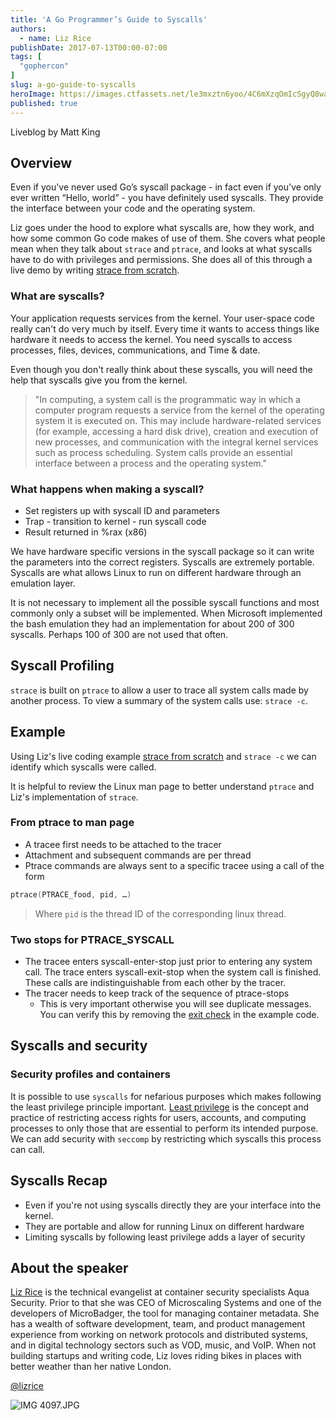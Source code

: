 ```yaml
---
title: 'A Go Programmer’s Guide to Syscalls'
authors:
  - name: Liz Rice
publishDate: 2017-07-13T00:00-07:00
tags: [
  "gophercon"
]
slug: a-go-guide-to-syscalls
heroImage: https://images.ctfassets.net/le3mxztn6yoo/4C6mXzqOmIcSgyQ8wawUIg/c4563c96f0b6e6f55605ae155ca22dee/IMG_4097.JPG.jpeg
published: true
---
```



Liveblog by Matt King

## Overview
Even if you've never used Go’s syscall package - in fact even if you've only ever written “Hello, world” - you have definitely used syscalls. They provide the interface between your code and the operating system.

Liz goes under the hood to explore what syscalls are, how they work, and how some common Go code makes of use of them. She covers what people mean when they talk about `strace` and `ptrace`, and looks at what syscalls have to do with privileges and permissions. She does all of this through a live demo by writing [strace from scratch](https://github.com/lizrice/strace-from-scratch).


### What are syscalls?
Your application requests services from the kernel. Your user-space code really can't do very much by itself. Every time it wants to access things like hardware it needs to access the kernel. You need syscalls to access processes, files, devices, communications, and Time & date.

Even though you don't really think about these syscalls, you will need the help that syscalls give you from the kernel.


> "In computing, a system call is the programmatic way in which a computer program requests a service from the kernel of the operating system it is executed on. This may include hardware-related services (for example, accessing a hard disk drive), creation and execution of new processes, and communication with the integral kernel services such as process scheduling. System calls provide an essential interface between a process and the operating system."

### What happens when making a syscall?

* Set registers up with syscall ID and parameters
* Trap - transition to kernel - run syscall code
* Result returned in %rax (x86)

We have hardware specific versions in the syscall package so it can write the parameters into the correct registers. Syscalls are extremely portable.
Syscalls are what allows Linux to run on different hardware through an emulation layer.

It is not necessary to implement all the possible syscall functions and most commonly only a subset will be implemented. When Microsoft implemented the bash emulation they had an implementation for about 200 of 300 syscalls. Perhaps 100 of 300 are not used that often.

## Syscall Profiling

`strace` is built on `ptrace` to allow a user to trace all system calls made by another process. To view a summary of the system calls use: `strace -c`.

## Example
Using Liz's live coding example [strace from scratch](https://github.com/lizrice/strace-from-scratch) and `strace -c` we can identify which syscalls were called.

It is helpful to review the Linux man page to better understand `ptrace` and Liz's implementation of `strace`.

### From ptrace to man page
* A tracee first needs to be attached to the tracer
* Attachment and subsequent commands are per thread
* Ptrace commands are always sent to a specific tracee using a call of the form

```go
ptrace(PTRACE_food, pid, …)
```

>Where `pid` is the thread ID of the corresponding linux thread.

### Two stops for PTRACE_SYSCALL
* The tracee enters syscall-enter-stop just prior to entering any system call. The trace enters syscall-exit-stop when the system call is finished. These calls are indistinguishable from each other by the tracer.
* The tracer needs to keep track of the sequence of ptrace-stops
    * This is very important otherwise you will see duplicate messages. You can verify this by removing the [exit check](https://sourcegraph.com/github.com/lizrice/strace-from-scratch/blob/master/main.go#L38) in the example code.

## Syscalls and security

### Security profiles and containers
It is possible to use `syscalls` for nefarious purposes which makes following the least privilege principle important. [Least privilege](https://en.wikipedia.org/wiki/Principle_of_least_privilege) is the concept and practice of restricting access rights for users, accounts, and computing processes to only those that are essential to perform its intended purpose. We can add security with `seccomp` by restricting which syscalls this process can call.


## Syscalls Recap

* Even if you're not using syscalls directly they are your interface into the kernel.
* They are portable and allow for running Linux on different hardware
* Limiting syscalls by following least privilege adds a layer of security


## About the speaker
[Liz Rice](http://www.lizrice.com/) is the technical evangelist at container security specialists Aqua Security. Prior to that she was CEO of Microscaling Systems and one of the developers of MicroBadger, the tool for managing container metadata. She has a wealth of software development, team, and product management experience from working on network protocols and distributed systems, and in digital technology sectors such as VOD, music, and VoIP. When not building startups and writing code, Liz loves riding bikes in places with better weather than her native London.

[@lizrice](https://twitter.com/lizrice)

![IMG 4097.JPG](//images.contentful.com/le3mxztn6yoo/4C6mXzqOmIcSgyQ8wawUIg/c4563c96f0b6e6f55605ae155ca22dee/IMG_4097.JPG.jpeg)
